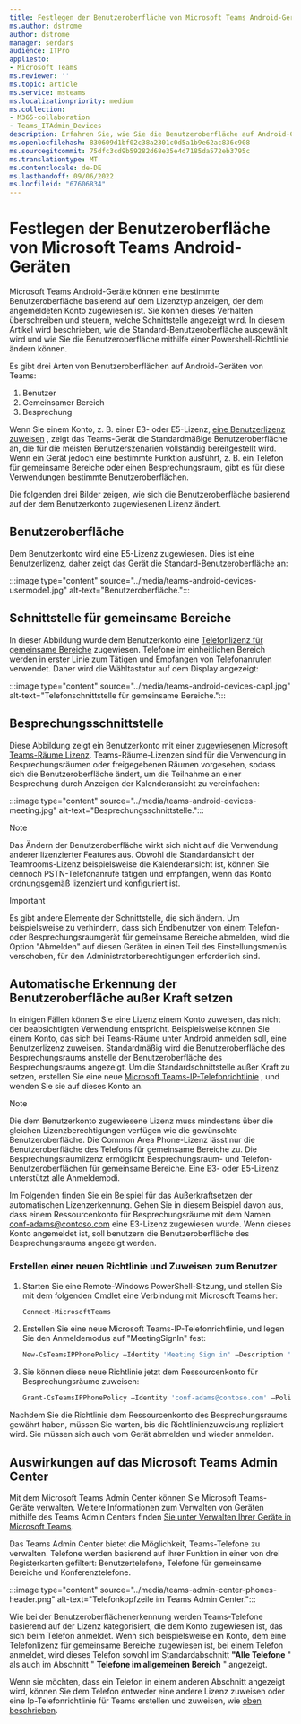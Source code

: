 ```yaml
---
title: Festlegen der Benutzeroberfläche von Microsoft Teams Android-Geräten
ms.author: dstrome
author: dstrome
manager: serdars
audience: ITPro
appliesto:
- Microsoft Teams
ms.reviewer: ''
ms.topic: article
ms.service: msteams
ms.localizationpriority: medium
ms.collection:
- M365-collaboration
- Teams_ITAdmin_Devices
description: Erfahren Sie, wie Sie die Benutzeroberfläche auf Android-Geräten von Teams festlegen.
ms.openlocfilehash: 830609d1bf02c38a2301c0d5a1b9e62ac836c908
ms.sourcegitcommit: 75dfc3cd9b59282d68e35e4d7185da572eb3795c
ms.translationtype: MT
ms.contentlocale: de-DE
ms.lasthandoff: 09/06/2022
ms.locfileid: "67606834"
---
```

# <a name="set-microsoft-teams-android-devices-user-interface"></a>Festlegen der Benutzeroberfläche von Microsoft Teams Android-Geräten

Microsoft Teams Android-Geräte können eine bestimmte Benutzeroberfläche basierend auf dem Lizenztyp anzeigen, der dem angemeldeten Konto zugewiesen ist. Sie können dieses Verhalten überschreiben und steuern, welche Schnittstelle angezeigt wird. In diesem Artikel wird beschrieben, wie die Standard-Benutzeroberfläche ausgewählt wird und wie Sie die Benutzeroberfläche mithilfe einer Powershell-Richtlinie ändern können.

Es gibt drei Arten von Benutzeroberflächen auf Android-Geräten von Teams:

1. Benutzer
2. Gemeinsamer Bereich
3. Besprechung

Wenn Sie einem Konto, z. B. einer E3- oder E5-Lizenz, [eine Benutzerlizenz zuweisen](/microsoftteams/user-access) , zeigt das Teams-Gerät die Standardmäßige Benutzeroberfläche an, die für die meisten Benutzerszenarien vollständig bereitgestellt wird. Wenn ein Gerät jedoch eine bestimmte Funktion ausführt, z. B. ein Telefon für gemeinsame Bereiche oder einen Besprechungsraum, gibt es für diese Verwendungen bestimmte Benutzeroberflächen.

Die folgenden drei Bilder zeigen, wie sich die Benutzeroberfläche basierend auf der dem Benutzerkonto zugewiesenen Lizenz ändert. 

## <a name="end-user-interface"></a>Benutzeroberfläche 

Dem Benutzerkonto wird eine E5-Lizenz zugewiesen. Dies ist eine Benutzerlizenz, daher zeigt das Gerät die Standard-Benutzeroberfläche an:

:::image type="content" source="../media/teams-android-devices-usermode1.jpg" alt-text="Benutzeroberfläche.":::

## <a name="common-area-interface"></a>Schnittstelle für gemeinsame Bereiche

In dieser Abbildung wurde dem Benutzerkonto eine [Telefonlizenz für gemeinsame Bereiche](/microsoftteams/set-up-common-area-phones) zugewiesen. Telefone im einheitlichen Bereich werden in erster Linie zum Tätigen und Empfangen von Telefonanrufen verwendet. Daher wird die Wähltastatur auf dem Display angezeigt:

:::image type="content" source="../media/teams-android-devices-cap1.jpg" alt-text="Telefonschnittstelle für gemeinsame Bereiche.":::

## <a name="meeting-interface"></a>Besprechungsschnittstelle

Diese Abbildung zeigt ein Benutzerkonto mit einer [zugewiesenen Microsoft Teams-Räume Lizenz](/MicrosoftTeams/rooms/rooms-licensing). Teams-Räume-Lizenzen sind für die Verwendung in Besprechungsräumen oder freigegebenen Räumen vorgesehen, sodass sich die Benutzeroberfläche ändert, um die Teilnahme an einer Besprechung durch Anzeigen der Kalenderansicht zu vereinfachen:

:::image type="content" source="../media/teams-android-devices-meeting.jpg" alt-text="Besprechungsschnittstelle.":::

> [!NOTE]
> Das Ändern der Benutzeroberfläche wirkt sich nicht auf die Verwendung anderer lizenzierter Features aus. Obwohl die Standardansicht der Teamrooms-Lizenz beispielsweise die Kalenderansicht ist, können Sie dennoch PSTN-Telefonanrufe tätigen und empfangen, wenn das Konto ordnungsgemäß lizenziert und konfiguriert ist.

> [!IMPORTANT]
> Es gibt andere Elemente der Schnittstelle, die sich ändern. Um beispielsweise zu verhindern, dass sich Endbenutzer von einem Telefon- oder Besprechungsraumgerät für gemeinsame Bereiche abmelden, wird die Option "Abmelden" auf diesen Geräten in einen Teil des Einstellungsmenüs verschoben, für den Administratorberechtigungen erforderlich sind.

## <a name="override-automatic-user-interface-detection"></a>Automatische Erkennung der Benutzeroberfläche außer Kraft setzen

In einigen Fällen können Sie eine Lizenz einem Konto zuweisen, das nicht der beabsichtigten Verwendung entspricht. Beispielsweise können Sie einem Konto, das sich bei Teams-Räume unter Android anmelden soll, eine Benutzerlizenz zuweisen. Standardmäßig wird die Benutzeroberfläche des Besprechungsraums anstelle der Benutzeroberfläche des Besprechungsraums angezeigt. Um die Standardschnittstelle außer Kraft zu setzen, erstellen Sie eine neue [Microsoft Teams-IP-Telefonrichtlinie](/powershell/module/skype/new-csteamsipphonepolicy) , und wenden Sie sie auf dieses Konto an.

> [!NOTE]
> Die dem Benutzerkonto zugewiesene Lizenz muss mindestens über die gleichen Lizenzberechtigungen verfügen wie die gewünschte Benutzeroberfläche. Die Common Area Phone-Lizenz lässt nur die Benutzeroberfläche des Telefons für gemeinsame Bereiche zu. Die Besprechungsraumlizenz ermöglicht Besprechungsraum- und Telefon-Benutzeroberflächen für gemeinsame Bereiche. Eine E3- oder E5-Lizenz unterstützt alle Anmeldemodi.

Im Folgenden finden Sie ein Beispiel für das Außerkraftsetzen der automatischen Lizenzerkennung. Gehen Sie in diesem Beispiel davon aus, dass einem Ressourcenkonto für Besprechungsräume mit dem Namen conf-adams@contoso.com eine E3-Lizenz zugewiesen wurde. Wenn dieses Konto angemeldet ist, soll benutzern die Benutzeroberfläche des Besprechungsraums angezeigt werden.

### <a name="create-a-new-policy-and-assign-to-user"></a>Erstellen einer neuen Richtlinie und Zuweisen zum Benutzer

1. Starten Sie eine Remote-Windows PowerShell-Sitzung, und stellen Sie mit dem folgenden Cmdlet eine Verbindung mit Microsoft Teams her:

    ``` Powershell
    Connect-MicrosoftTeams
    ```

2. Erstellen Sie eine neue Microsoft Teams-IP-Telefonrichtlinie, und legen Sie den Anmeldemodus auf "MeetingSignIn" fest:

   ``` Powershell
   New-CsTeamsIPPhonePolicy –Identity 'Meeting Sign in' –Description 'Meeting Sign In Phone Policy' -SignInMode 'MeetingSignIn'

   ```

3. Sie können diese neue Richtlinie jetzt dem Ressourcenkonto für Besprechungsräume zuweisen:

   ``` Powershell
   Grant-CsTeamsIPPhonePolicy –Identity 'conf-adams@contoso.com' –PolicyName 'Meeting Sign In'
   ```

Nachdem Sie die Richtlinie dem Ressourcenkonto des Besprechungsraums gewährt haben, müssen Sie warten, bis die Richtlinienzuweisung repliziert wird. Sie müssen sich auch vom Gerät abmelden und wieder anmelden.

## <a name="impact-on-microsoft-teams-admin-center"></a>Auswirkungen auf das Microsoft Teams Admin Center

Mit dem Microsoft Teams Admin Center können Sie Microsoft Teams-Geräte verwalten. Weitere Informationen zum Verwalten von Geräten mithilfe des Teams Admin Centers finden [Sie unter Verwalten Ihrer Geräte in Microsoft Teams](device-management.md).


Das Teams Admin Center bietet die Möglichkeit, Teams-Telefone zu verwalten. Telefone werden basierend auf ihrer Funktion in einer von drei Registerkarten gefiltert: Benutzertelefone, Telefone für gemeinsame Bereiche und Konferenztelefone. 

 :::image type="content" source="../media/teams-admin-center-phones-header.png" alt-text="Telefonkopfzeile im Teams Admin Center.":::

Wie bei der Benutzeroberflächenerkennung werden Teams-Telefone basierend auf der Lizenz kategorisiert, die dem Konto zugewiesen ist, das sich beim Telefon anmeldet. Wenn sich beispielsweise ein Konto, dem eine Telefonlizenz für gemeinsame Bereiche zugewiesen ist, bei einem Telefon anmeldet, wird dieses Telefon sowohl im Standardabschnitt **"Alle Telefone** " als auch im Abschnitt " **Telefone im allgemeinen Bereich** " angezeigt.

Wenn sie möchten, dass ein Telefon in einem anderen Abschnitt angezeigt wird, können Sie dem Telefon entweder eine andere Lizenz zuweisen oder eine Ip-Telefonrichtlinie für Teams erstellen und zuweisen, wie [oben beschrieben](#override-automatic-user-interface-detection).
